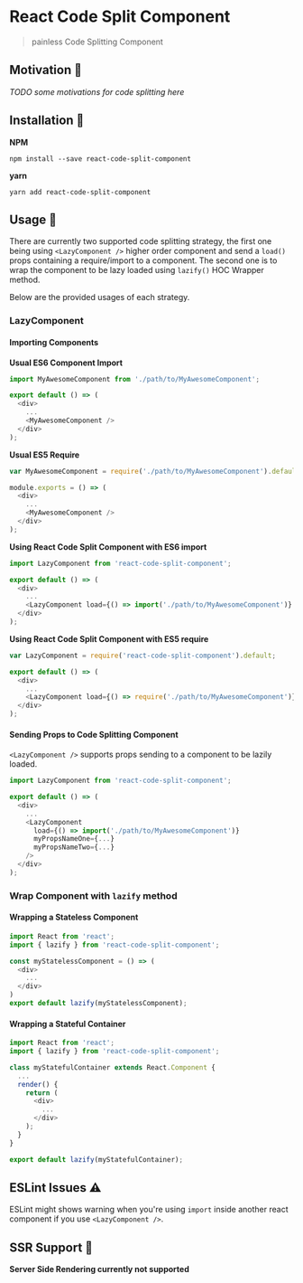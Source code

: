 # React Code Split Component
> painless Code Splitting Component

## Motivation 💪
*TODO some motivations for code splitting here*

## Installation 👷
**NPM**
```
npm install --save react-code-split-component
```
**yarn**
```
yarn add react-code-split-component
```

## Usage 🔧
There are currently two supported code splitting strategy, the first one being using ``<LazyComponent />`` higher order component and send a ``load()`` props containing a require/import to a component. The second one is to wrap the component to be lazy loaded using ``lazify()`` HOC Wrapper method.

Below are the provided usages of each strategy.

### LazyComponent

#### Importing Components
**Usual ES6 Component Import**
```javascript
import MyAwesomeComponent from './path/to/MyAwesomeComponent';

export default () => (
  <div>
    ...
    <MyAwesomeComponent />
  </div>
);
```
**Usual ES5 Require**
```javascript
var MyAwesomeComponent = require('./path/to/MyAwesomeComponent').default;

module.exports = () => (
  <div>
    ...
    <MyAwesomeComponent />
  </div>
);
```
**Using React Code Split Component with ES6 import**
```javascript
import LazyComponent from 'react-code-split-component';

export default () => (
  <div>
    ...
    <LazyComponent load={() => import('./path/to/MyAwesomeComponent')} />
  </div>
);
```
**Using React Code Split Component with ES5 require**
```javascript
var LazyComponent = require('react-code-split-component').default;

export default () => (
  <div>
    ...
    <LazyComponent load=̨{() => require('./path/to/MyAwesomeComponent')} />
  </div>
);
```

#### Sending Props to Code Splitting Component
``<LazyComponent />`` supports props sending to a component to be lazily loaded.

```javascript
import LazyComponent from 'react-code-split-component';

export default () => (
  <div>
    ...
    <LazyComponent
      load={() => import('./path/to/MyAwesomeComponent')}
      myPropsNameOne={...}
      myPropsNameTwo={...}
    />
  </div>
);
```

### Wrap Component with ``lazify`` method

#### Wrapping a Stateless Component
```javascript
import React from 'react';
import { lazify } from 'react-code-split-component';

const myStatelessComponent = () => (
  <div>
    ...
  </div>
)
export default lazify(myStatelessComponent);
```

#### Wrapping a Stateful Container
```javascript
import React from 'react';
import { lazify } from 'react-code-split-component';

class myStatefulContainer extends React.Component {
  ...
  render() {
    return (
      <div>
        ...
      </div>
    );
  }
}

export default lazify(myStatefulContainer);
```

## ESLint Issues ⚠️
ESLint might shows warning when you're using ``import`` inside another react component if you use ``<LazyComponent />``.

## SSR Support 🔬

**Server Side Rendering currently not supported**
